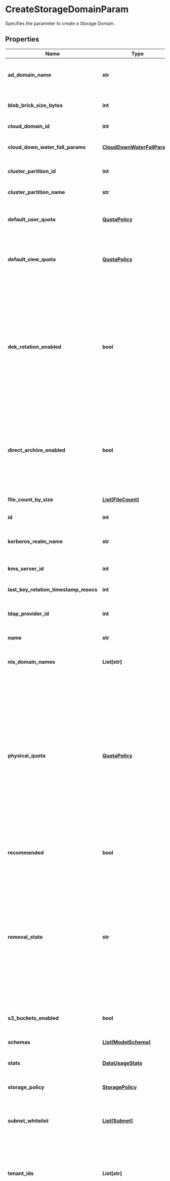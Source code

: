 # CreateStorageDomainParam

Specifies the parameter to create a Storage Domain.

## Properties

Name | Type | Description | Notes
------------ | ------------- | ------------- | -------------
**ad_domain_name** | **str** | Specifies the Active Directory domain name that this Storage Domain is mapped to. | [optional] 
**blob_brick_size_bytes** | **int** | Specifies the brick size used for blobs in this Storage Domain. | [optional] 
**cloud_domain_id** | **int** | Specifies the cloud domain Id. | [optional] 
**cloud_down_water_fall_params** | [**CloudDownWaterFallParams**](CloudDownWaterFallParams.md) | Specifies the cloud down water fall parameters for this Storage Domain. | [optional] 
**cluster_partition_id** | **int** | Specifies the cluster partition id of the Storage Domain. | 
**cluster_partition_name** | **str** | Specifies the cluster partition name of the Storage Domain. | [optional] [readonly] 
**default_user_quota** | [**QuotaPolicy**](QuotaPolicy.md) | Specifies a default user quota limit for users within views in this Storage Domain. | [optional] 
**default_view_quota** | [**QuotaPolicy**](QuotaPolicy.md) | Specifies a default logical quota limit for all views in this Storage Domain. This quota can be overwritten by a view level quota. | [optional] 
**dek_rotation_enabled** | **bool** | Specifies whether DEK(Data Encryption Key) rotation is enabled for this Storage Domain. This is applicable only when the Storage Domain uses AWS or similar KMS in which the KEK (Key Encryption Key) is not created and maintained by Cohesity. For Internal KMS and keys stored in Safenet servers, DEK rotation will not be performed. | [optional] 
**direct_archive_enabled** | **bool** | Specifies whether to enable driect archive on this Storage Domain. If enabled, this Storage Domain can be used as a staging area while copying a large dataset that can&#39;t fit on the cluster to an external target. | [optional] 
**file_count_by_size** | [**List[FileCount]**](FileCount.md) | Specifies the file count by size for the View. | [optional] [readonly] 
**id** | **int** | Specifies the Storage Domain id. | [optional] [readonly] 
**kerberos_realm_name** | **str** | Specifies the Kerberos realm name that this Storage Domain is mapped to. | [optional] 
**kms_server_id** | **int** | Specifies the associated KMS server id. | [optional] 
**last_key_rotation_timestamp_msecs** | **int** | Last key rotation timestamp in msecs for storage domain. | [optional] 
**ldap_provider_id** | **int** | Specifies the LDAP provider id that this Storage Domain is mapped to. | [optional] 
**name** | **str** | Specifies the Storage Domain name. | 
**nis_domain_names** | **List[str]** | Specifies the NIS domain names that this Storage Domain is mapped to. | [optional] 
**physical_quota** | [**QuotaPolicy**](QuotaPolicy.md) | Specifies a quota limit for physical usage of this Storage Domain. This quota defines a limit of data that can be physically (after data size is reduced by block tracking, compression and deduplication) stored on this storage domain. A new write will not be allowed when the storage domain usage will exceeds the specified quota. Due to the latency of calculating usage across all nodes, the actual storage domain usage may exceed the quota limit by a little bit. | [optional] 
**recommended** | **bool** | Specifies whether Storage Domain is recommended for the specified View template. | [optional] [readonly] 
**removal_state** | **str** | Specifies the current removal state of the Storage Domain. &#39;DontRemove&#39; means the state of object is functional and it is not being removed. &#39;MarkedForRemoval&#39; means the object is being removed. &#39;OkToRemove&#39; means the object has been removed on the Cohesity Cluster and if the object is physical, it can be removed from the Cohesity Cluster. | [optional] [readonly] 
**s3_buckets_enabled** | **bool** | Specifies whether to enable creation of S3 bucket on this Storage Domain. | [optional] 
**schemas** | [**List[ModelSchema]**](ModelSchema.md) | Specifies the Storage Domain schemas. | [optional] [readonly] 
**stats** | [**DataUsageStats**](DataUsageStats.md) | Specifies the Storage Domain stats. | [optional] 
**storage_policy** | [**StoragePolicy**](StoragePolicy.md) | Specifies the storage policy for this Storage Domain. | [optional] 
**subnet_whitelist** | [**List[Subnet]**](Subnet.md) | Specifies a list of Subnets with IP addresses that have permissions to access the Storage Domain. | [optional] 
**tenant_ids** | **List[str]** | Specifies a list of tenant ids that that Storage Domain belongs. There can only be one tenant id in this field unless Storage Domain sharing between tenants is allowed on this cluster. | [optional] 
**treat_file_sync_as_data_sync** | **bool** | If &#39;true&#39;, when the Cohesity Cluster is writing to a file, the file modification time is not persisted synchronously during the file write, so the modification time may not be accurate. (Typically the file modification time is off by 30 seconds but it can be longer.) | [optional] 
**vault_id** | **int** | Specifies the vault Id associated with cloud domain ID. | [optional] 

## Example

```python
from cohesity_sdk.helios.models.create_storage_domain_param import CreateStorageDomainParam

# TODO update the JSON string below
json = "{}"
# create an instance of CreateStorageDomainParam from a JSON string
create_storage_domain_param_instance = CreateStorageDomainParam.from_json(json)
# print the JSON string representation of the object
print(CreateStorageDomainParam.to_json())

# convert the object into a dict
create_storage_domain_param_dict = create_storage_domain_param_instance.to_dict()
# create an instance of CreateStorageDomainParam from a dict
create_storage_domain_param_from_dict = CreateStorageDomainParam.from_dict(create_storage_domain_param_dict)
```
[[Back to Model list]](../README.md#documentation-for-models) [[Back to API list]](../README.md#documentation-for-api-endpoints) [[Back to README]](../README.md)


